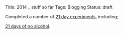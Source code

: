 Title: 2014 _ stuff so far
Tags: Blogging
Status: draft

Completed a number of [21 day experiments]({filename}/articles/twenty_one_days.md), including;

[21 days of no alcohol]({filename}/articles/21_days_no_alcohol.md).

